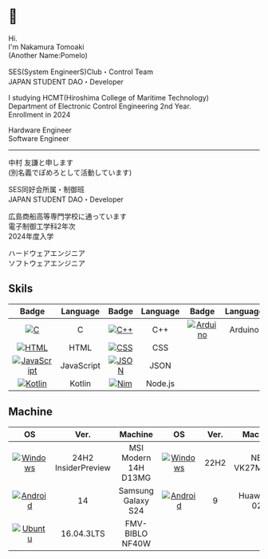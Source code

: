 # 👋

Hi.  
I'm Nakamura Tomoaki  
(Another Name:Pomelo)  

SES(System EngineerS)Club・Control Team  
JAPAN STUDENT DAO・Developer  

I studying HCMT(Hiroshima College of Maritime Technology)  
Department of Electronic Control Engineering 2nd Year.   
Enrollment in 2024  

Hardware Engineer  
Software Engineer  

------------------------------

中村 友謙と申します  
(別名義でぽめろとして活動しています)  

SES同好会所属・制御班  
JAPAN STUDENT DAO・Developer  

広島商船高等専門学校に通っています  
電子制御工学科2年次  
2024年度入学  

ハードウェアエンジニア  
ソフトウェアエンジニア  

## Skils

| Badge | Language | Badge | Language | Badge | Language |
|:-----:|:--------:|:-----:|:--------:|:----:|:--------:|
| [![C](https://custom-icon-badges.herokuapp.com/badge/-555555.svg?logo=c-in-hexagon&logoColor=white)]() | C | [![C++](https://custom-icon-badges.herokuapp.com/badge/-f34b7d.svg?logo=Cplusplus&logoColor=white)]() | C++ | [![Arduino](https://custom-icon-badges.herokuapp.com/badge/-007580.svg?logo=Arduino&logoColor=white)]() | Arduino |
| [![HTML](https://custom-icon-badges.herokuapp.com/badge/-e34c26.svg?logo=HTML&logoColor=white)]() | HTML | [![CSS](https://custom-icon-badges.herokuapp.com/badge/-563d7c.svg?logo=css3)]() | CSS |
| [![JavaScript](https://custom-icon-badges.herokuapp.com/badge/-f1e05a.svg?logo=JavaScript&logoColor=white)]() | JavaScript | [![JSON](https://custom-icon-badges.herokuapp.com/badge/-292929.svg?logo=JSON&logoColor=white)]() | JSON |
| [![Kotlin](https://custom-icon-badges.herokuapp.com/badge/-A97BFF.svg?logo=Kotlin&logoColor=white)]() | Kotlin | [![Nim](https://img.shields.io/badge/-43853D.svg?logo=node.js&logoColor=white)]() | Node.js |

## Machine
| OS | Ver. | Machine | OS | Ver. | Machine |
|:--:|:----:|:-------:|:--:|:----:|:-------:|
| [![Windows](https://custom-icon-badges.herokuapp.com/badge/-1BB2E4.svg?logo=Windows&logoColor=white)]() | 24H2 InsiderPreview | MSI Modern 14H D13MG | [![Windows](https://custom-icon-badges.herokuapp.com/badge/-1BB2E4.svg?logo=Windows&logoColor=white)]() | 22H2 | NEC VK27MXZDG |
| [![Android](https://custom-icon-badges.herokuapp.com/badge/-3CDA84.svg?logo=android&logoColor=white)]() | 14 | Samsung Galaxy S24 | [![Android](https://custom-icon-badges.herokuapp.com/badge/-3CDA84.svg?logo=android&logoColor=white)]() | 9 | Huawei D-02k |
| [![Ubuntu](https://custom-icon-badges.herokuapp.com/badge/-EA5422.svg?logo=Ubuntu&logoColor=white)]() | 16.04.3LTS | FMV-BIBLO NF40W |
